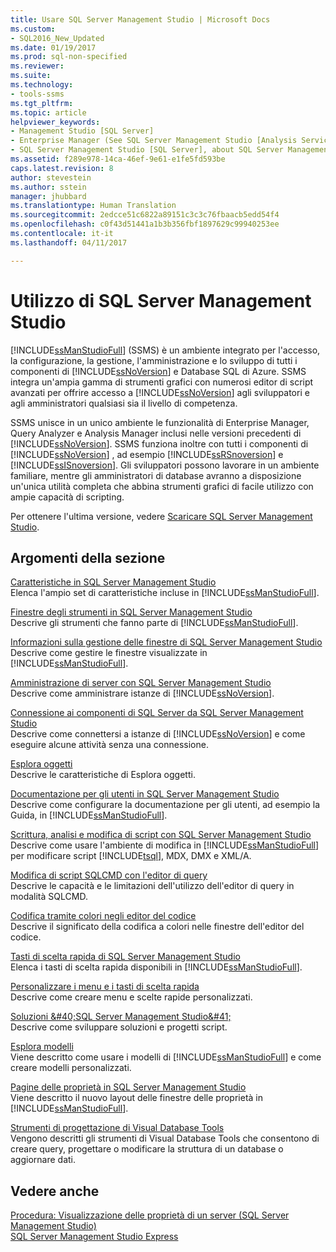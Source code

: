 ```yaml
---
title: Usare SQL Server Management Studio | Microsoft Docs
ms.custom:
- SQL2016_New_Updated
ms.date: 01/19/2017
ms.prod: sql-non-specified
ms.reviewer: 
ms.suite: 
ms.technology:
- tools-ssms
ms.tgt_pltfrm: 
ms.topic: article
helpviewer_keywords:
- Management Studio [SQL Server]
- Enterprise Manager (See SQL Server Management Studio [Analysis Services])
- SQL Server Management Studio [SQL Server], about SQL Server Management Studio
ms.assetid: f289e978-14ca-46ef-9e61-e1fe5fd593be
caps.latest.revision: 8
author: stevestein
ms.author: sstein
manager: jhubbard
ms.translationtype: Human Translation
ms.sourcegitcommit: 2edcce51c6822a89151c3c3c76fbaacb5edd54f4
ms.openlocfilehash: c0f43d51441a1b3b356fbf1897629c99940253ee
ms.contentlocale: it-it
ms.lasthandoff: 04/11/2017

---
```

# <a name="use-sql-server-management-studio"></a>Utilizzo di SQL Server Management Studio
[!INCLUDE[ssManStudioFull](../includes/ssmanstudiofull_md.md)] (SSMS) è un ambiente integrato per l'accesso, la configurazione, la gestione, l'amministrazione e lo sviluppo di tutti i componenti di [!INCLUDE[ssNoVersion](../includes/ssnoversion_md.md)] e Database SQL di Azure. SSMS integra un'ampia gamma di strumenti grafici con numerosi editor di script avanzati per offrire accesso a [!INCLUDE[ssNoVersion](../includes/ssnoversion_md.md)] agli sviluppatori e agli amministratori qualsiasi sia il livello di competenza.  
  
SSMS unisce in un unico ambiente le funzionalità di Enterprise Manager, Query Analyzer e Analysis Manager inclusi nelle versioni precedenti di [!INCLUDE[ssNoVersion](../includes/ssnoversion_md.md)]. SSMS funziona inoltre con tutti i componenti di [!INCLUDE[ssNoVersion](../includes/ssnoversion_md.md)] , ad esempio [!INCLUDE[ssRSnoversion](../includes/ssrsnoversion_md.md)] e [!INCLUDE[ssISnoversion](../includes/ssisnoversion_md.md)]. Gli sviluppatori possono lavorare in un ambiente familiare, mentre gli amministratori di database avranno a disposizione un'unica utilità completa che abbina strumenti grafici di facile utilizzo con ampie capacità di scripting.  
  
Per ottenere l'ultima versione, vedere [Scaricare SQL Server Management Studio](https://msdn.microsoft.com/library/mt238290.aspx).  
  
## <a name="in-this-section"></a>Argomenti della sezione  
[Caratteristiche in SQL Server Management Studio](../ssms/features-in-sql-server-management-studio.md)  
Elenca l'ampio set di caratteristiche incluse in [!INCLUDE[ssManStudioFull](../includes/ssmanstudiofull_md.md)].  
  
[Finestre degli strumenti in SQL Server Management Studio](../ssms/tool-windows-in-sql-server-management-studio.md)  
Descrive gli strumenti che fanno parte di [!INCLUDE[ssManStudioFull](../includes/ssmanstudiofull_md.md)].  
  
[Informazioni sulla gestione delle finestre di SQL Server Management Studio](../ssms/understand-sql-server-management-studio-windows-management.md)  
Descrive come gestire le finestre visualizzate in [!INCLUDE[ssManStudioFull](../includes/ssmanstudiofull_md.md)].  
  
[Amministrazione di server con SQL Server Management Studio](../ssms/administer-servers-with-sql-server-management-studio.md)  
Descrive come amministrare istanze di [!INCLUDE[ssNoVersion](../includes/ssnoversion_md.md)].  
  
[Connessione ai componenti di SQL Server da SQL Server Management Studio](../ssms/f1-help/connect-to-any-sql-server-component-from-sql-server-management-studio.md)  
Descrive come connettersi a istanze di [!INCLUDE[ssNoVersion](../includes/ssnoversion_md.md)] e come eseguire alcune attività senza una connessione.  
  
[Esplora oggetti](../ssms/object/object-explorer.md)  
Descrive le caratteristiche di Esplora oggetti.  
  
[Documentazione per gli utenti in SQL Server Management Studio](../ssms/user-assistance-in-sql-server-management-studio.md)  
Descrive come configurare la documentazione per gli utenti, ad esempio la Guida, in [!INCLUDE[ssManStudioFull](../includes/ssmanstudiofull_md.md)].  
  
[Scrittura, analisi e modifica di script con SQL Server Management Studio](http://msdn.microsoft.com/en-us/062051e4-4b77-4969-98ae-d2547c24ce3e)  
Descrive come usare l'ambiente di modifica in [!INCLUDE[ssManStudioFull](../includes/ssmanstudiofull_md.md)] per modificare script [!INCLUDE[tsql](../includes/tsql_md.md)], MDX, DMX e XML/A.  
  
[Modifica di script SQLCMD con l'editor di query](http://msdn.microsoft.com/en-us/f77b866d-c330-47c9-9e74-0b8d8dff4b31)  
Descrive le capacità e le limitazioni dell'utilizzo dell'editor di query in modalità SQLCMD.  
  
[Codifica tramite colori negli editor del codice](http://msdn.microsoft.com/en-us/802882dc-c997-4e3f-8a01-994bb43169ae)  
Descrive il significato della codifica a colori nelle finestre dell'editor del codice.  
  
[Tasti di scelta rapida di SQL Server Management Studio](http://msdn.microsoft.com/en-us/98baaac4-0727-4ce4-8bfe-c63793ae69b8)  
Elenca i tasti di scelta rapida disponibili in [!INCLUDE[ssManStudioFull](../includes/ssmanstudiofull_md.md)].  
  
[Personalizzare i menu e i tasti di scelta rapida](../ssms/customize-menus-and-shortcut-keys.md)  
Descrive come creare menu e scelte rapide personalizzati.  
  
[Soluzioni &amp;#40;SQL Server Management Studio&amp;#41;](../ssms/solution/solutions-sql-server-management-studio.md)  
Descrive come sviluppare soluzioni e progetti script.  
  
[Esplora modelli](../ssms/template/template-explorer.md)  
Viene descritto come usare i modelli di [!INCLUDE[ssManStudioFull](../includes/ssmanstudiofull_md.md)] e come creare modelli personalizzati.  
  
[Pagine delle proprietà in SQL Server Management Studio](../ssms/property-pages-in-sql-server-management-studio.md)  
Viene descritto il nuovo layout delle finestre delle proprietà in [!INCLUDE[ssManStudioFull](../includes/ssmanstudiofull_md.md)].  
  
[Strumenti di progettazione di Visual Database Tools](../ssms/visual-db-tools/visual-database-tool-designers.md)  
Vengono descritti gli strumenti di Visual Database Tools che consentono di creare query, progettare o modificare la struttura di un database o aggiornare dati.  
  
## <a name="see-also"></a>Vedere anche  
[Procedura: Visualizzazione delle proprietà di un server (SQL Server Management Studio)](http://msdn.microsoft.com/en-us/55f3ac04-5626-4ad2-96bd-a1f1b079659d)  
[SQL Server Management Studio Express](http://msdn.microsoft.com/en-us/1a7fb3e5-51c9-437f-a8b7-10f777c4d3b7)  
  

